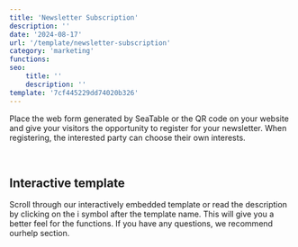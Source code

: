 ```yaml
---
title: 'Newsletter Subscription'
description: ''
date: '2024-08-17'
url: '/template/newsletter-subscription'
category: 'marketing'
functions:
seo:
    title: ''
    description: ''
template: '7cf445229dd74020b326'
---
```


Place the web form generated by SeaTable or the QR code on your website and give your visitors the opportunity to register for your newsletter. When registering, the interested party can choose their own interests.

​

## Interactive template

Scroll through our interactively embedded template or read the description by clicking on the i symbol after the template name. This will give you a better feel for the functions. If you have any questions, we recommend ourhelp section.
